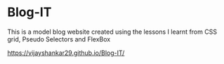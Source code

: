 # Blog-IT
This is a model blog website created using the lessons I learnt from CSS grid, Pseudo Selectors and FlexBox

https://vijayshankar29.github.io/Blog-IT/
